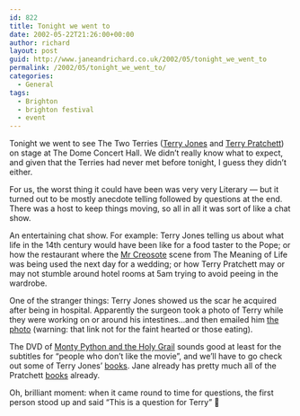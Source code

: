 ```yaml
---
id: 822
title: Tonight we went to
date: 2002-05-22T21:26:00+00:00
author: richard
layout: post
guid: http://www.janeandrichard.co.uk/2002/05/tonight_we_went_to
permalink: /2002/05/tonight_we_went_to/
categories:
  - General
tags:
  - Brighton
  - brighton festival
  - event
---
```

Tonight we went to see The Two Terries ([Terry Jones](http://books.guardian.co.uk/departments/generalfiction/story/0,6000,402366,00.html) and [Terry Pratchett](http://www.terrypratchettbooks.com/)) on stage at The Dome Concert Hall. We didn&#8217;t really know what to expect, and given that the Terries had never met before tonight, I guess they didn&#8217;t either. 

For us, the worst thing it could have been was very very Literary &#8212; but it turned out to be mostly anecdote telling followed by questions at the end. There was a host to keep things moving, so all in all it was sort of like a chat show.
  
An entertaining chat show. For example: Terry Jones telling us about what life in the 14th century would have been like for a food taster to the Pope; or how the restaurant where the [Mr Creosote](http://bau2.uibk.ac.at/sg/python/Images/tmol02.jpg) scene from The Meaning of Life was being used the next day for a wedding; or how Terry Pratchett may or may not stumble around hotel rooms at 5am trying to avoid peeing in the wardrobe. 

One of the stranger things: Terry Jones showed us the scar he acquired after being in hospital. Apparently the surgeon took a photo of Terry while they were working on or around his intestines&#8230;and then emailed him [the photo](http://pythonline.com/plugs/jones/hospital.pt2.shtml) (warning: that link not for the faint hearted or those eating). 

The DVD of [Monty Python and the Holy Grail](http://www.amazon.co.uk/exec/obidos/ASIN/B00005U0HG/richarddallaway) sounds good at least for the subtitles for &#8220;people who don&#8217;t like the movie&#8221;, and we&#8217;ll have to go check out some of Terry Jones&#8217; [books](http://www.amazon.co.uk/exec/obidos/ASIN/0141307374/richarddallaway). Jane already has pretty much all of the Pratchett [books](http://www.amazon.co.uk/exec/obidos/ASIN/0385601239/richarddallaway) already.

Oh, brilliant moment: when it came round to time for questions, the first person stood up and said &#8220;This is a question for Terry&#8221; 🙂
